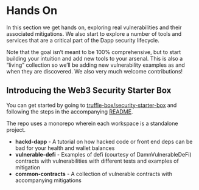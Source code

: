 # Hands On

In this section we get hands on, exploring real vulnerabilities and their associated mitigations. We also start to explore a number of tools and services that are a critical part of the Dapp security lifecycle.

Note that the goal isn’t meant to be 100% comprehensive, but to start building your intuition and add new tools to your arsenal. This is also a “living” collection so we’ll be adding new vulnerability examples as and when they are discovered. We also very much welcome contributions!

## Introducing the Web3 Security Starter Box

You can get started by going to [truffle-box/security-starter-box](https://github.com/truffle-box/security-starter-box) and following the steps in the accompanying [README](https://github.com/truffle-box/security-starter-box/blob/main/README.md).

The repo uses a monorepo wherein each workspace is a standalone project. 

- **hackd-dapp** - A tutorial on how hacked code or front end deps can be bad for your health and wallet balances
- **vulnerable-defi** - Examples of defi (courtesy of DamnVulnerableDeFi) contracts with vulnerabilities with different tests and examples of mitigation
- **common-contracts** - A collection of vulnerable contracts with accompanying mitigations

